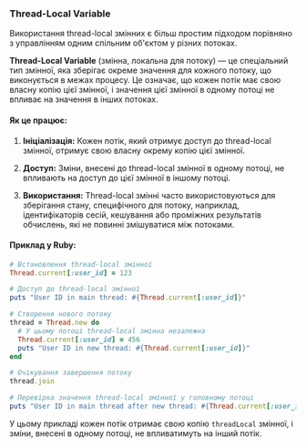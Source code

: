### Thread-Local Variable

Використання thread-local змінних є більш простим підходом порівняно з управлінням одним спільним об'єктом у різних потоках.

**Thread-Local Variable** (змінна, локальна для потоку) — це спеціальний тип змінної, яка зберігає окреме значення для кожного потоку, що виконується в межах процесу. Це означає, що кожен потік має свою власну копію цієї змінної, і значення цієї змінної в одному потоці не впливає на значення в інших потоках.

#### Як це працює:

1. **Ініціалізація:** Кожен потік, який отримує доступ до thread-local змінної, отримує свою власну окрему копію цієї змінної.

2. **Доступ:** Зміни, внесені до thread-local змінної в одному потоці, не впливають на доступ до цієї змінної в іншому потоці.

3. **Використання:** Thread-local змінні часто використовуються для зберігання стану, специфічного для потоку, наприклад, ідентифікаторів сесій, кешування або проміжних результатів обчислень, які не повинні змішуватися між потоками.

#### Приклад у Ruby:

```ruby
# Встановлення thread-local змінної
Thread.current[:user_id] = 123

# Доступ до thread-local змінної
puts "User ID in main thread: #{Thread.current[:user_id]}"

# Створення нового потоку
thread = Thread.new do
  # У цьому потоці thread-local змінна незалежна
  Thread.current[:user_id] = 456
  puts "User ID in new thread: #{Thread.current[:user_id]}"
end

# Очікування завершення потоку
thread.join

# Перевірка значення thread-local змінної у головному потоці
puts "User ID in main thread after new thread: #{Thread.current[:user_id]}"
```

У цьому прикладі кожен потік отримає свою копію `threadLocal` змінної, і зміни, внесені в одному потоці, не впливатимуть на інший потік.

